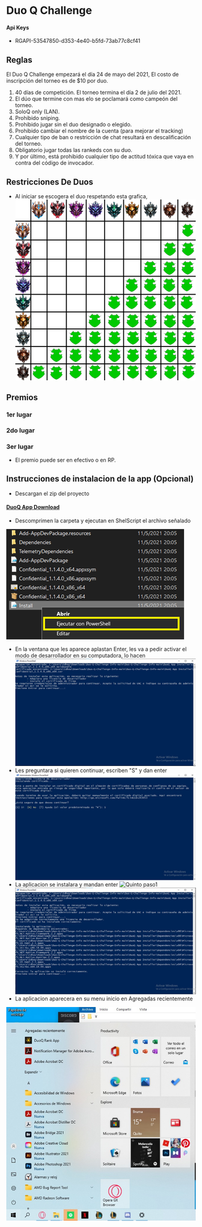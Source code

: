 # Duo Q Challenge
#### Api Keys
 - RGAPI-53547850-d353-4e40-b5fd-73ab77c8cf41
## Reglas
El Duo Q Challenge empezará el día 24 de mayo del 2021, El costo de inscripción del torneo es de $10 por duo.

1. 40 días de competición. El torneo termina el día 2 de julio del 2021. 
2. El dúo que termine con mas elo se poclamará como campeón del torneo. 
3. SoloQ only (LAN).
4. Prohibido sniping.
5. Prohibido jugar sin el duo designado o elegido.
6. Prohibido cambiar el nombre de la cuenta (para mejorar el tracking)
7. Cualquier tipo de ban o restricción de chat resultará en descalificación del torneo. 
8. Obligatorio jugar todas las rankeds con su duo.
9. Y por último, está prohibido cualquier tipo de actitud tóxica que vaya en contra del código de invocador.
## Restricciones De Duos
- Al iniciar se escogera el duo respetando esta grafica, 
![Ranked Restrictions](https://github.com/Nselb/Duo-Q-Challenge-Info/blob/main/Assets/RestriccionesElo.png)
## Premios
### 1er lugar

### 2do lugar 

### 3er lugar 

- El premio puede ser en efectivo o en RP. 
## Instrucciones de instalacion de la app (Opcional)
- Descargan el zip del proyecto

#### [DuoQ App Download](https://downgit.github.io/#/home?url=https://github.com/Nselb/Duo-Q-Challenge-Info/tree/main/DuoQ%20App "DuoQ App Installer")
- Descomprimen la carpeta y ejecutan en ShelScript el archivo señalado

![Segundo paso](https://github.com/Nselb/Duo-Q-Challenge-Info/blob/main/Assets/Screen2.png)
- En la ventana que les aparece aplastan Enter, les va a pedir activar el modo de desarrollador en su computadora, lo hacen
![Tercer paso](https://github.com/Nselb/Duo-Q-Challenge-Info/blob/main/Assets/Screen4.jpg)
- Les preguntara si quieren continuar, escriben "S" y dan enter
![Cuarto paso](https://github.com/Nselb/Duo-Q-Challenge-Info/blob/main/Assets/Screen5.jpg)
- La aplicacion se instalara y mandan enter
![Quinto paso1](https://user-images.githubusercontent.com/70535124/118416909-70841580-b677-11eb-856f-5d7125c19df1.png)
![Quinto paso2](https://github.com/Nselb/Duo-Q-Challenge-Info/blob/main/Assets/Screen6.jpg)
- La aplicacion aparecera en su menu inicio en Agregadas recientemente

![Sexto paso](https://github.com/Nselb/Duo-Q-Challenge-Info/blob/main/Assets/Screen7.jpg)

